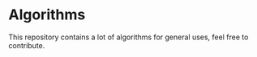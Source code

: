 # Algorithms
This repository contains a lot of algorithms for general uses, feel free to contribute.
